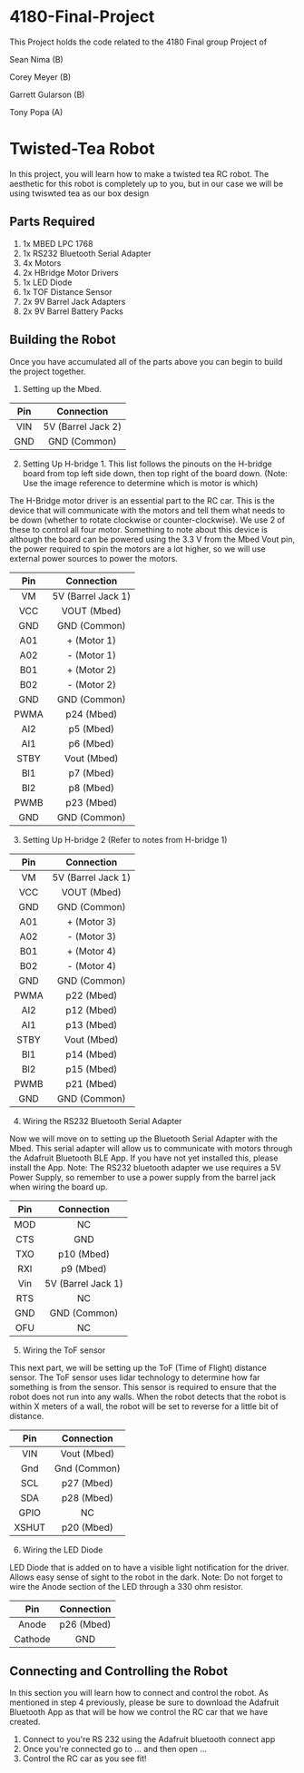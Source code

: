 # 4180-Final-Project
This Project holds the code related to the 4180 Final group Project of

Sean Nima (B)

Corey Meyer (B)

Garrett Gularson (B)

Tony Popa (A)

# Twisted-Tea Robot
In this project, you will learn how to make a twisted tea RC robot. The aesthetic for this robot is completely up to you, but in our case we will be using twiswted tea as our box design
 

## Parts Required
1. 1x MBED LPC 1768
2. 1x RS232 Bluetooth Serial Adapter
3. 4x Motors
4. 2x HBridge Motor Drivers
5. 1x LED Diode
6. 1x TOF Distance Sensor
7. 2x 9V Barrel Jack Adapters
8. 2x 9V Barrel Battery Packs



## Building the Robot
Once you have accumulated all of the parts above you can begin to build the project together.

1. Setting up the Mbed.

| Pin | Connection |
| :-----: | :--------: |
| VIN | 5V (Barrel Jack 2) |
| GND | GND (Common) |


2. Setting Up H-bridge 1.  This list follows the pinouts on the H-bridge board from top left side down, then top right of the board down. (Note: Use the image reference to determine which is motor is which)

The H-Bridge motor driver is an essential part to the RC car. This is the device that will communicate with the motors and tell them what needs to be down (whether to rotate clockwise or counter-clockwise). We use 2 of these to control all four motor. Something to note about this device is although the board can be powered using the 3.3 V from the Mbed Vout pin, the power required to spin the motors are a lot higher, so we will use external power sources to power the motors.

| Pin | Connection |
| :-----: | :--------: |
| VM  | 5V (Barrel Jack 1) |
| VCC | VOUT (Mbed) | 
| GND | GND (Common) |
| A01 | + (Motor 1) |
| A02 | - (Motor 1) |
| B01 | + (Motor 2) | 
| B02 | - (Motor 2) |
| GND | GND (Common) |
| PWMA | p24 (Mbed) |
| AI2 | p5 (Mbed) |
| AI1 | p6 (Mbed) |
| STBY | Vout (Mbed) |
| Bl1 | p7 (Mbed) |
| Bl2 | p8 (Mbed) | 
| PWMB | p23 (Mbed) |
| GND | GND (Common) |

3. Setting Up H-bridge 2 (Refer to notes from H-bridge 1)

| Pin | Connection |
| :-----: | :--------: |
| VM  | 5V (Barrel Jack 1) |
| VCC | VOUT (Mbed) | 
| GND | GND (Common) |
| A01 | + (Motor 3) |
| A02 | - (Motor 3) |
| B01 | + (Motor 4) | 
| B02 | - (Motor 4) |
| GND | GND (Common) |
| PWMA | p22 (Mbed) |
| AI2 | p12 (Mbed) |
| AI1 | p13 (Mbed) |
| STBY | Vout (Mbed) |
| Bl1 | p14 (Mbed) |
| Bl2 | p15 (Mbed) | 
| PWMB | p21 (Mbed) |
| GND | GND (Common) |


4. Wiring the RS232 Bluetooth Serial Adapter

Now we will move on to setting up the Bluetooth Serial Adapter with the Mbed. This serial adapter will allow us to communicate with motors through the Adafruit Bluetooth BLE App. If you have not yet installed this, please install the App. Note: The RS232 bluetooth adapter we use requires a 5V Power Supply, so remember to use a power supply from the barrel jack when wiring the board up.

| Pin | Connection |
| :-----: | :--------: |
| MOD | NC | 
| CTS | GND | 
| TXO | p10 (Mbed) |
| RXI | p9 (Mbed) |
| Vin | 5V (Barrel Jack 1) |
| RTS | NC |
| GND | GND (Common) |
| OFU | NC | 


5. Wiring the ToF sensor

This next part, we will be setting up the ToF (Time of Flight) distance sensor. The ToF sensor uses lidar technology to determine how far something is from the sensor.  This sensor is required to ensure that the robot does not run into any walls. When the robot detects that the robot is within X meters of a wall, the robot will be set to reverse for a little bit of distance.



| Pin | Connection |
| :-----: | :--------: |
| VIN | Vout (Mbed) | 
| Gnd | Gnd (Common) |
| SCL | p27 (Mbed) | 
| SDA | p28 (Mbed) | 
| GPIO | NC |
| XSHUT | p20 (Mbed) | 

6. Wiring the LED Diode

LED Diode that is added on to have a visible light notification for the driver. Allows easy sense of sight to the robot in the dark.
Note: Do not forget to wire the Anode section of the LED through a 330 ohm resistor.

| Pin | Connection |
| :-----: | :--------: |
| Anode | p26 (Mbed) |
| Cathode | GND | 


## Connecting and Controlling the Robot

In this section you will learn how to connect and control the robot. As mentioned in step 4 previously, please be sure to download the Adafruit Bluetooth App as that will be how we control the RC car that we have created.

1. Connect to you're RS 232 using the Adafruit bluetooth connect app
2. Once you're connected go to ... and then open ...
3. Control the RC car as you see fit!







